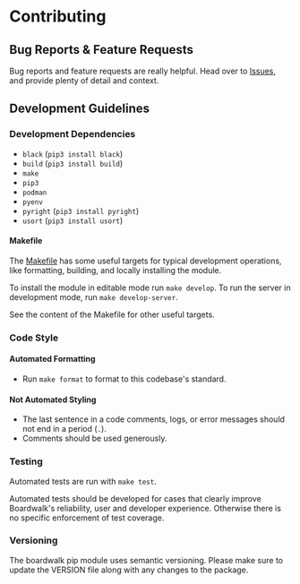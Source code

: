 # Contributing

## Bug Reports & Feature Requests
Bug reports and feature requests are really helpful. Head over to
[Issues](https://github.com/Backblaze/boardwalk/issues), and provide
plenty of detail and context.

## Development Guidelines

### Development Dependencies
- `black` (`pip3 install black`)
- `build` (`pip3 install build`)
- `make`
- `pip3`
- `podman`
- `pyenv`
- `pyright` (`pip3 install pyright`)
- `usort` (`pip3 install usort`)

#### Makefile
The [Makefile](./Makefile) has some useful targets for typical development
operations, like formatting, building, and locally installing the module.

To install the module in editable mode run `make develop`.
To run the server in development mode, run `make develop-server`.

See the content of the Makefile for other useful targets.

### Code Style

#### Automated Formatting
- Run `make format` to format to this codebase's standard.

#### Not Automated Styling
- The last sentence in a code comments, logs, or error messages should not end
  in a period (`.`).
- Comments should be used generously.

### Testing
Automated tests are run with `make test`.

Automated tests should be developed for cases that clearly improve Boardwalk's
reliability, user and developer experience. Otherwise there is no specific
enforcement of test coverage.

### Versioning
The boardwalk pip module uses semantic versioning. Please make sure to update
the VERSION file along with any changes to the package.
